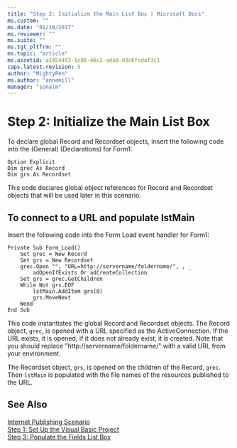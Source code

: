 ```yaml
---
title: "Step 2: Initialize the Main List Box | Microsoft Docs"
ms.custom: ""
ms.date: "01/19/2017"
ms.reviewer: ""
ms.suite: ""
ms.tgt_pltfrm: ""
ms.topic: "article"
ms.assetid: a1454493-1c86-46c2-ada8-d3c6fcdaf3c1
caps.latest.revision: 5
author: "MightyPen"
ms.author: "annemill"
manager: "sonalm"
---
```

# Step 2: Initialize the Main List Box
To declare global Record and Recordset objects, insert the following code into the (General) (Declarations) for Form1:  
  
```  
Option Explicit  
Dim grec As Record  
Dim grs As Recordset  
```  
  
 This code declares global object references for Record and Recordset objects that will be used later in this scenario.  
  
## To connect to a URL and populate lstMain  
 Insert the following code into the Form Load event handler for Form1:  
  
```  
Private Sub Form_Load()  
    Set grec = New Record  
    Set grs = New Recordset  
    grec.Open "", "URL=http://servername/foldername/", , _  
        adOpenIfExists Or adCreateCollection  
    Set grs = grec.GetChildren  
    While Not grs.EOF  
        lstMain.AddItem grs(0)  
        grs.MoveNext  
    Wend  
End Sub  
```  
  
 This code instantiates the global Record and Recordset objects. The Record object, `grec`, is opened with a URL specified as the ActiveConnection. If the URL exists, it is opened; if it does not already exist, it is created. Note that you should replace "http://servername/foldername/" with a valid URL from your environment.  
  
 The Recordset object, `grs`, is opened on the children of the Record, `grec`. Then `lstMain` is populated with the file names of the resources published to the URL.  
  
## See Also  
 [Internet Publishing Scenario](../../../ado/guide/data/internet-publishing-scenario.md)   
 [Step 1: Set Up the Visual Basic Project](../../../ado/guide/data/step-1-set-up-the-visual-basic-project.md)   
 [Step 3: Populate the Fields List Box](../../../ado/guide/data/step-3-populate-the-fields-list-box.md)